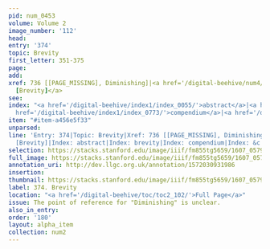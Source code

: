 ```yaml
---
pid: num_0453
volume: Volume 2
image_number: '112'
head:
entry: '374'
topic: Brevity
first_letter: 351-375
page:
add:
xref: 736 [[PAGE_MISSING], Diminishing]|<a href='/digital-beehive/num4/num_1243/'>932
  [Brevity]</a>
see:
index: "<a href='/digital-beehive/index1/index_0055/'>abstract</a>|<a href='/digital-beehive/index1/index_0484/'>brevity</a>|<a
  href='/digital-beehive/index1/index_0773/'>compendium</a>|<a href='/digital-beehive/index2/index_1277/'>&c</a>"
item: "#item-a456e5f33"
unparsed:
line: 'Entry: 374|Topic: Brevity|Xref: 736 [[PAGE_MISSING], Diminishing]|Xref: 932
  [Brevity]|Index: abstract|Index: brevity|Index: compendium|Index: &c|#item-a456e5f33'
selection: https://stacks.stanford.edu/image/iiif/fm855tg5659/1607_0579/886,1452,2934,933/full/0/default.jpg
full_image: https://stacks.stanford.edu/image/iiif/fm855tg5659/1607_0579/full/full/0/default.jpg
annotation_uri: http://dev.llgc.org.uk/annotation/1572030931986
insertion:
thumbnail: https://stacks.stanford.edu/image/iiif/fm855tg5659/1607_0579/886,1452,600,180/250,/0/default.jpg
label: 374. Brevity
location: "<a href='/digital-beehive/toc/toc2_102/'>Full Page</a>"
issue: The point of reference for "Diminishing" is unclear.
also_in_entry:
order: '180'
layout: alpha_item
collection: num2
---
```

